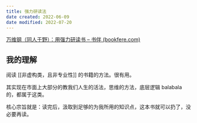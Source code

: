 ```yaml
---
title: 强力研读法
date created: 2022-06-09
date modified: 2022-07-20
---
```


[万维钢（同人于野）：用强力研读书 – 书伴 (bookfere.com)](https://bookfere.com/post/349.html)

## 我的理解

阅读 [[非虚构类，且非专业性]] 的书籍的方法。很有用。

其实现在市面上大部分的教我们人生的活法，思维的方法，底层逻辑 balabala 的，都属于这类。

核心宗旨就是：读完后，汲取到足够的为我所用的知识点，这本书就可以扔了，没必要再读。

